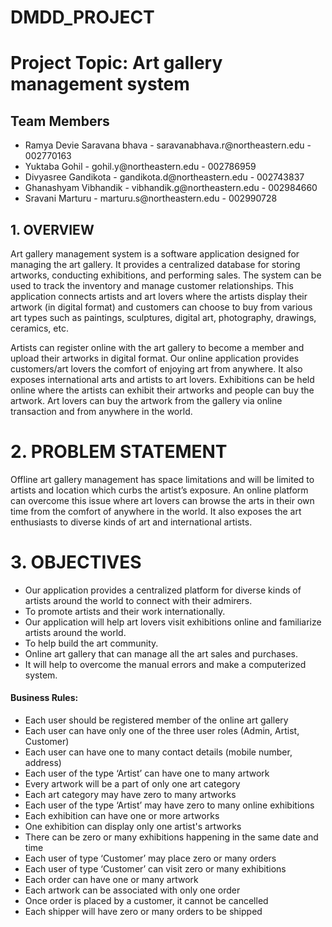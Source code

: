 # DMDD_PROJECT

<h1>Project Topic: Art gallery management system</h1>
<h2>Team Members</h2>
<ul>
<li>Ramya Devie Saravana bhava - saravanabhava.r@northeastern.edu - 002770163</li>
<li>Yuktaba Gohil - gohil.y@northeastern.edu - 002786959</li>
<li>Divyasree Gandikota - gandikota.d@northeastern.edu - 002743837</li>
<li>Ghanashyam Vibhandik - vibhandik.g@northeastern.edu - 002984660</li>
<li>Sravani Marturu - marturu.s@northeastern.edu - 002990728</li>
</ul>

<h2>1.   OVERVIEW</h2>
<p>Art gallery management system is a software application designed for managing the art gallery. It provides a centralized database for storing artworks, conducting exhibitions, and performing sales. The system can be used to track the inventory and manage customer relationships. This application connects artists and art lovers where the artists display their artwork (in digital format) and customers can choose to buy from various art types such as paintings, sculptures, digital art, photography, drawings, ceramics, etc.  

Artists can register online with the art gallery to become a member and upload their artworks in digital format. Our online application provides customers/art lovers the comfort of enjoying art from anywhere. It also exposes international arts and artists to art lovers. Exhibitions can be held online where the artists can exhibit their artworks and people can buy the artwork. Art lovers can buy the artwork from the gallery via online transaction and from anywhere in the world.</p>

<h1>2.   PROBLEM STATEMENT </h1>
<p>Offline art gallery management has space limitations and will be limited to artists and location which curbs the artist’s exposure. An online platform can overcome this issue where art lovers can browse the arts in their own time from the comfort of anywhere in the world. It also exposes the art enthusiasts to diverse kinds of art and international artists.</p>

<h1>3.   OBJECTIVES</h1>
<ul>
<li>Our application provides a centralized platform for diverse kinds of artists around the world to connect with their admirers.</li>
<li>To promote artists and their work internationally.</li>
<li>Our application will help art lovers visit exhibitions online and familiarize artists around the world.</li>
<li>To help build the art community.</li>
<li>Online art gallery that can manage all the art sales and purchases.</li>
<li>It will help to overcome the manual errors and make a computerized system.</li>
</ul>
 
<h4>Business Rules:</h4>
<ul>
<li>Each user should be registered member of the online art gallery</li>
<li>Each user can have only one of the three user roles (Admin, Artist, Customer)</li>
<li>Each user can have one to many contact details (mobile number, address)</li>
<li>Each user of the type ‘Artist’ can have one to many artwork</li>
<li>Every artwork will be a part of only one art category</li>
<li>Each art category may have zero to many artworks</li>
<li>Each user of the type ‘Artist’ may have zero to many online exhibitions</li>
<li>Each exhibition can have one or more artworks</li>
<li>One exhibition can display only one artist's artworks</li>
<li>There can be zero or many exhibitions happening in the same date and time</li>
<li>Each user of type ‘Customer’ may place zero or many orders</li>
<li>Each user of type ‘Customer’ can visit zero or many exhibitions</li>
<li>Each order can have one or many artwork</li>
<li>Each artwork can be associated with only one order</li>
<li>Once order is placed by a customer, it cannot be cancelled</li>
<li>Each shipper will have zero or many orders to be shipped</li>
</ul>
